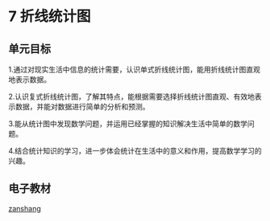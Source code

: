 # 7 折线统计图

## 单元目标

1.通过对现实生活中信息的统计需要，认识单式折线统计图，能用折线统计图直观地表示数据。

2.认识复式折线统计图，了解其特点，能根据需要选择折线统计图直观、有效地表示数据，并能对数据进行简单的分析和预测。

3.能从统计图中发现数学问题，并运用已经掌握的知识解决生活中简单的数学问题。

4.结合统计知识的学习，进一步体会统计在生活中的意义和作用，提高数学学习的兴趣。

## 电子教材

<Ebook grade="xxsx5b" :pages="104" :paged="110" ></Ebook>

[zanshang](../res/zanshang.md ':include')